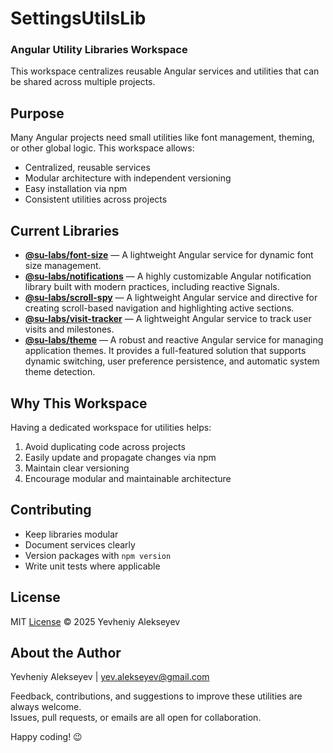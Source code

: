# SettingsUtilsLib
### Angular Utility Libraries Workspace

This workspace centralizes reusable Angular services and utilities that can be shared across multiple projects.

## Purpose

Many Angular projects need small utilities like font management, theming, or other global logic. This workspace allows:

- Centralized, reusable services
- Modular architecture with independent versioning
- Easy installation via npm
- Consistent utilities across projects

## Current Libraries

* [**@su-labs/font-size**](https://github.com/Greezaaa/settings-utils-lib/blob/main/projects/su-labs/font-size/README.md) — A lightweight Angular service for dynamic font size management.
* [**@su-labs/notifications**](https://github.com/Greezaaa/settings-utils-lib/blob/main/projects/su-labs/notifications/README.md) — A highly customizable Angular notification library built with modern practices, including reactive Signals.
* [**@su-labs/scroll-spy**](https://github.com/Greezaaa/settings-utils-lib/blob/main/projects/su-labs/scroll-spy/README.md) — A lightweight Angular service and directive for creating scroll-based navigation and highlighting active sections.
* [**@su-labs/visit-tracker**](https://github.com/Greezaaa/settings-utils-lib/blob/main/projects/su-labs/visit-tracker/README.md) — A lightweight Angular service to track user visits and milestones.
* [**@su-labs/theme**](https://www.npmjs.com/package/@su-labs/theme) — A robust and reactive Angular service for managing application themes. It provides a full-featured solution that supports dynamic switching, user preference persistence, and automatic system theme detection.

## Why This Workspace

Having a dedicated workspace for utilities helps:

1. Avoid duplicating code across projects
2. Easily update and propagate changes via npm
3. Maintain clear versioning
4. Encourage modular and maintainable architecture

## Contributing

- Keep libraries modular
- Document services clearly
- Version packages with `npm version`
- Write unit tests where applicable

## License

MIT [License](https://github.com/Greezaaa/settings-utils-lib/blob/main/LICENSE) © 2025 Yevheniy Alekseyev



## About the Author

Yevheniy Alekseyev | [yev.alekseyev@gmail.com](mailto:yev.alekseyev@gmail.com)

Feedback, contributions, and suggestions to improve these utilities are always welcome.  
Issues, pull requests, or emails are all open for collaboration.

Happy coding! 😉

